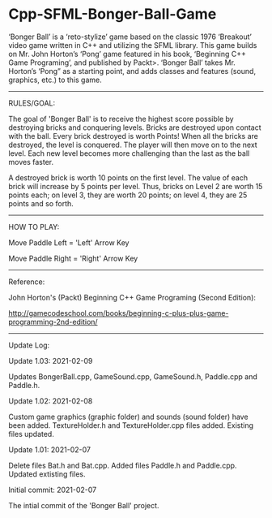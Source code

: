 # Cpp-SFML-Bonger-Ball-Game
‘Bonger Ball’ is a ‘reto-stylize’ game based on the classic 1976 ‘Breakout’ video game written in C++ and utilizing the SFML library.  This game builds on Mr. John Horton’s ‘Pong’ game featured in his book, ‘Beginning C++ Game Programing’, and published by Packt>.  ‘Bonger Ball’ takes Mr. Horton’s ‘Pong” as a starting point, and adds classes and features (sound, graphics, etc.) to this game.

-----------------------------

RULES/GOAL:

The goal of 'Bonger Ball' is to receive the highest score possible by destroying bricks and conquering levels.  Bricks are destroyed upon contact with the ball.  Every brick destroyed is worth Points!   When all the bricks are destroyed, the level is conquered.  The player will then move on to the next level.  Each new level becomes more challenging than the last as the ball moves faster.

A destroyed brick is worth 10 points on the first level.  The value of each brick will increase by 5 points per level.  Thus, bricks on Level 2 are worth 15 points each; on level 3, they are worth 20 points; on level 4, they are 25 points and so forth.

--------------------

HOW TO PLAY:

Move Paddle Left = 'Left' Arrow Key

Move Paddle Right = 'Right' Arrow Key

---------------------

Reference:

John Horton's (Packt) Beginning C++ Game Programing (Second Edition):

http://gamecodeschool.com/books/beginning-c-plus-plus-game-programming-2nd-edition/

-----------------

Update Log:


Update 1.03: 2021-02-09

Updates BongerBall.cpp, GameSound.cpp, GameSound.h, Paddle.cpp and Paddle.h.

Update 1.02: 2021-02-08

Custom game graphics (graphic folder) and sounds (sound folder) have been added.  TextureHolder.h and TextureHolder.cpp files added.  Existing files updated.


Update 1.01: 2021-02-07

Delete files Bat.h and Bat.cpp.  Added files Paddle.h and Paddle.cpp.  Updated extisting files.


Initial commit: 2021-02-07

The intial commit of the 'Bonger Ball' project.

